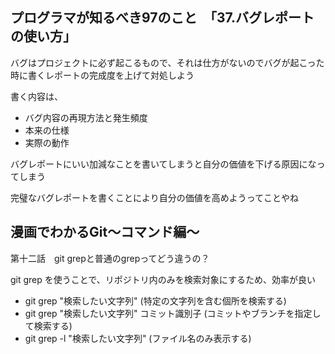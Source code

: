 ## プログラマが知るべき97のこと　「37.バグレポートの使い方」
バグはプロジェクトに必ず起こるもので、それは仕方がないのでバグが起こった時に書くレポートの完成度を上げて対処しよう

書く内容は、
- バグ内容の再現方法と発生頻度
- 本来の仕様
- 実際の動作

バグレポートにいい加減なことを書いてしまうと自分の価値を下げる原因になってしまう

完璧なバグレポートを書くことにより自分の価値を高めようってことやね

## 漫画でわかるGit～コマンド編～
第十二話　git grepと普通のgrepってどう違うの？

git grep を使うことで、リポジトリ内のみを検索対象にするため、効率が良い

- git grep "検索したい文字列" (特定の文字列を含む個所を検索する)
- git grep "検索したい文字列" コミット識別子 (コミットやブランチを指定して検索する)
- git grep -l "検索したい文字列" (ファイル名のみ表示する)
